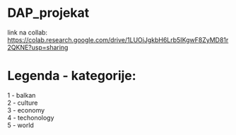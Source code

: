 # DAP_projekat

link na collab: https://colab.research.google.com/drive/1LUOiJgkbH6Lrb5IKgwF8ZyMD81r2QKNE?usp=sharing

# Legenda - kategorije:
1 - balkan </br>
2 - culture </br>
3 - economy </br>
4 - techonology </br>
5 - world </br>
